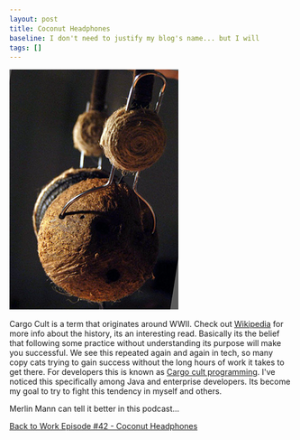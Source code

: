 ```yaml
---
layout: post
title: Coconut Headphones
baseline: I don't need to justify my blog's name... but I will
tags: []
---
```


![Coconut Headphones](/imgs/coconutphones.png)

Cargo Cult is a term that originates around WWII. Check out [Wikipedia](http://en.wikipedia.org/wiki/Cargo_cult) for more info about the history, its an interesting read. Basically its the belief that following some practice without understanding its purpose will make you successful. We see this repeated again and again in tech, so many copy cats trying to gain success without the long hours of work it takes to get there. For developers this is known as [Cargo cult programming](http://en.wikipedia.org/wiki/Cargo_cult_programming). I've noticed this specifically among Java and enterprise developers. Its become my goal to try to fight this tendency in myself and others.

Merlin Mann can tell it better in this podcast...

[Back to Work Episode #42 - Coconut Headphones](http://5by5.tv/b2w/42)
